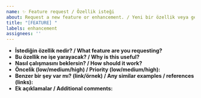 ```yaml
---
name: ✨ Feature request / Özellik isteği
about: Request a new feature or enhancement. / Yeni bir özellik veya geliştirme isteği.
title: "[FEATURE] "
labels: enhancement
assignees: ''
---
```


- **İstediğin özellik nedir? / What feature are you requesting?**  
- **Bu özellik ne işe yarayacak? / Why is this useful?**  
- **Nasıl çalışmasını beklersin? / How should it work?**  
- **Öncelik (low/medium/high) / Priority (low/medium/high):**  
- **Benzer bir şey var mı? (link/örnek) / Any similar examples / references (links):**  
- **Ek açıklamalar / Additional comments:**  